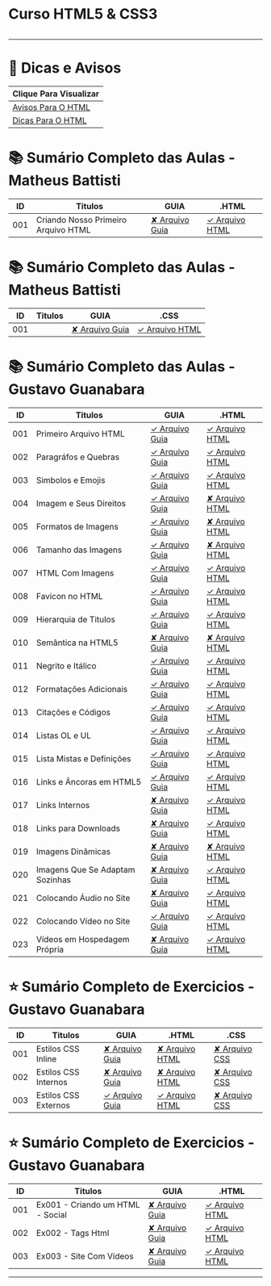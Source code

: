 # Curso HTML5 & CSS3

<img src="https://www.hostinger.com.br/tutoriais/wp-content/uploads/sites/12/2021/11/o-que-e-html.webp" alt="" widht=45>

---

# 🔗 Dicas e Avisos
| Clique Para Visualizar                      |
| ------------------------------------------- |
| [Avisos Para O HTML](html.AVISOS/README.md) |
| [Dicas Para O HTML](html.DICAS/README.md)   |

# 📚 Sumário Completo das Aulas - Matheus Battisti
| ID  | Titulos                             | GUIA               | .HTML                                                                  |
| --- | ----------------------------------- | ------------------ | ---------------------------------------------------------------------- |
| 001 | Criando Nosso Primeiro Arquivo HTML | [✘ Arquivo Guia]() | [✓ Arquivo HTML](html.AULAS/MatheusBattisti.Aulas/aula.001/index.html) |

# 📚 Sumário Completo das Aulas - Matheus Battisti
| ID  | Titulos | GUIA               | .CSS               |
| --- | ------- | ------------------ | ------------------ |
| 001 |         | [✘ Arquivo Guia]() | [✓ Arquivo HTML]() |


# 📚 Sumário Completo das Aulas - Gustavo Guanabara
| ID  | Titulos                         | GUIA                                            | .HTML                                            |
| --- | ------------------------------- | ----------------------------------------------- | ------------------------------------------------ |
| 001 | Primeiro Arquivo HTML           | [✓ Arquivo Guia](html.AULAS/aula.001/README.md) | [✓ Arquivo HTML](html.AULAS/aula.001/index.html) |
| 002 | Paragráfos e Quebras            | [✓ Arquivo Guia](html.AULAS/aula.002/README.md) | [✓ Arquivo HTML](html.AULAS/aula.002/index.html) |
| 003 | Simbolos e Emojis               | [✓ Arquivo Guia](html.AULAS/aula.003/README.md) | [✓ Arquivo HTML](html.AULAS/aula.003/index.html) |
| 004 | Imagem e Seus Direitos          | [✓ Arquivo Guia](html.AULAS/aula.004/README.md) | [✘ Arquivo HTML]()                               |
| 005 | Formatos de Imagens             | [✓ Arquivo Guia](html.AULAS/aula.005/README.md) | [✘ Arquivo HTML]()                               |
| 006 | Tamanho das Imagens             | [✓ Arquivo Guia](html.AULAS/aula.006/README.md) | [✘ Arquivo HTML]()                               |
| 007 | HTML Com Imagens                | [✓ Arquivo Guia](html.AULAS/aula.007/README.md) | [✓ Arquivo HTML](html.AULAS/aula.007/index.html) |
| 008 | Favicon no HTML                 | [✓ Arquivo Guia](html.AULAS/aula.008/README.md) | [✓ Arquivo HTML](html.AULAS/aula.008/index.html) |
| 009 | Hierarquia de Titulos           | [✓ Arquivo Guia](html.AULAS/aula.009/README.md) | [✓ Arquivo HTML](html.AULAS/aula.009/index.html) |
| 010 | Semântica na HTML5              | [✘ Arquivo Guia]()                              | [✘ Arquivo HTML]()                               |
| 011 | Negrito e Itálico               | [✓ Arquivo Guia](html.AULAS/aula.011/README.md) | [✓ Arquivo HTML](html.AULAS/aula.011/index.html) |
| 012 | Formatações Adicionais          | [✓ Arquivo Guia](html.AULAS/aula.012/README.md) | [✓ Arquivo HTML](html.AULAS/aula.012/index.html) |
| 013 | Citações e Códigos              | [✓ Arquivo Guia](html.AULAS/aula.013/README.md) | [✓ Arquivo HTML](html.AULAS/aula.013/index.html) |
| 014 | Listas OL e UL                  | [✓ Arquivo Guia](html.AULAS/aula.014/README.md) | [✓ Arquivo HTML](html.AULAS/aula.014/index.html) |
| 015 | Lista Mistas e Definições       | [✓ Arquivo Guia](html.AULAS/aula.015/README.md) | [✓ Arquivo HTML](html.AULAS/aula.015/index.html) |
| 016 | Links e Âncoras em HTML5        | [✓ Arquivo Guia](html.AULAS/aula.016/README.md) | [✓ Arquivo HTML](html.AULAS/aula.016/index.html) |
| 017 | Links Internos                  | [✘ Arquivo Guia]()                              | [✓ Arquivo HTML](html.AULAS/aula.017/index.html) |
| 018 | Links para Downloads            | [✘ Arquivo Guia]()                              | [✓ Arquivo HTML](html.AULAS/aula.018/index.html) |
| 019 | Imagens Dinâmicas               | [✘ Arquivo Guia]()                              | [✘ Arquivo HTML]()                               |
| 020 | Imagens Que Se Adaptam Sozinhas | [✘ Arquivo Guia]()                              | [✓ Arquivo HTML](html.AULAS/aula.020/index.html) |
| 021 | Colocando Áudio no Site         | [✘ Arquivo Guia]()                              | [✓ Arquivo HTML](html.AULAS/aula.021/index.html) |
| 022 | Colocando Vídeo no Site         | [✓ Arquivo Guia](html.AULAS/aula.022/README.md) | [✓ Arquivo HTML](html.AULAS/aula.022/index.html) |
| 023 | Vídeos em Hospedagem Própria    | [✘ Arquivo Guia]()                              | [✓ Arquivo HTML](html.AULAS/aula.023/index.html) |

# ⭐ Sumário Completo de Exercicios - Gustavo Guanabara

| ID  | Titulos              | GUIA                                           | .HTML                                           | .CSS                                                     |
| --- | -------------------- | ---------------------------------------------- | ----------------------------------------------- | -------------------------------------------------------- |
| 001 | Estilos CSS Inline   | [✘ Arquivo Guia]()                             | [✘ Arquivo HTML](css.AULAS/aula.001/index.html) | [✘ Arquivo CSS]()                                        |
| 002 | Estilos CSS Internos | [✘ Arquivo Guia]()                             | [✘ Arquivo HTML](css.AULAS/aula.002/index.html) | [✘ Arquivo CSS]()                                        |
| 003 | Estilos CSS Externos | [✓ Arquivo Guia](css.AULAS/aula.003/README.md) | [✓ Arquivo HTML](css.AULAS/aula.003/index.html) | [✘ Arquivo CSS](css.AULAS/aula.003/assets/css/style.css) |


# ⭐ Sumário Completo de Exercicios - Gustavo Guanabara
| ID  | Titulos                          | GUIA               | .HTML                                       |
| --- | -------------------------------- | ------------------ | ------------------------------------------- |
| 001 | Ex001 - Criando um HTML - Social | [✘ Arquivo Guia]() | [✓ Arquivo HTML](html.EX/ex.001/index.html) |
| 002 | Ex002 - Tags Html                | [✘ Arquivo Guia]() | [✓ Arquivo HTML](html.EX/ex.002/index.html) |
| 003 | Ex003 - Site Com Vídeos          | [✘ Arquivo Guia]() | [✓ Arquivo HTML](html.EX/ex.003/index.html) |

---
